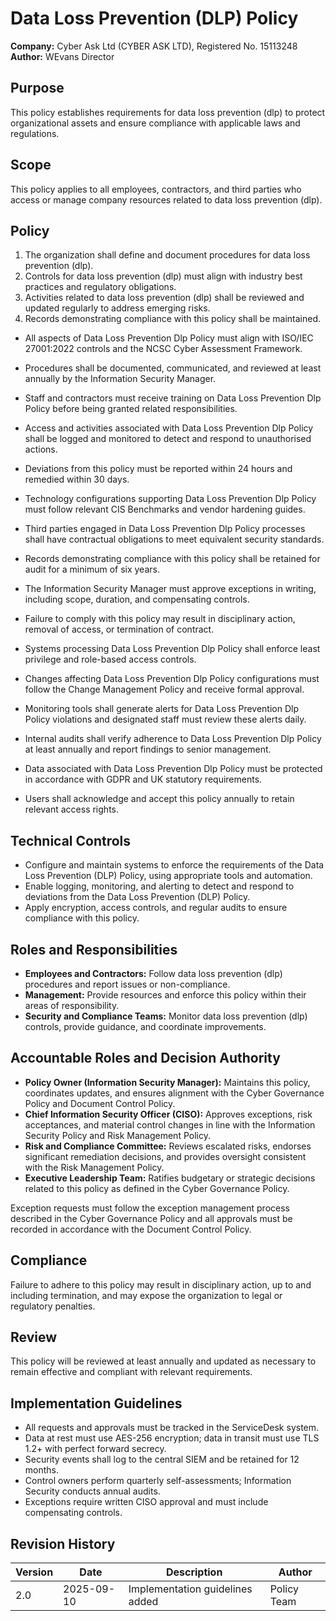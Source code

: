 # Data Loss Prevention (DLP) Policy

**Company:** Cyber Ask Ltd (CYBER ASK LTD), Registered No. 15113248  
**Author:** WEvans Director

## Purpose

This policy establishes requirements for data loss prevention (dlp) to protect organizational assets and ensure compliance with applicable laws and regulations.

## Scope

This policy applies to all employees, contractors, and third parties who access or manage company resources related to data loss prevention (dlp).

## Policy
1. The organization shall define and document procedures for data loss prevention (dlp).
2. Controls for data loss prevention (dlp) must align with industry best practices and regulatory obligations.
3. Activities related to data loss prevention (dlp) shall be reviewed and updated regularly to address emerging risks.
4. Records demonstrating compliance with this policy shall be maintained.

- All aspects of Data Loss Prevention Dlp Policy must align with ISO/IEC 27001:2022 controls and the NCSC Cyber Assessment Framework.
- Procedures shall be documented, communicated, and reviewed at least annually by the Information Security Manager.
- Staff and contractors must receive training on Data Loss Prevention Dlp Policy before being granted related responsibilities.
- Access and activities associated with Data Loss Prevention Dlp Policy shall be logged and monitored to detect and respond to unauthorised actions.
- Deviations from this policy must be reported within 24 hours and remedied within 30 days.
- Technology configurations supporting Data Loss Prevention Dlp Policy must follow relevant CIS Benchmarks and vendor hardening guides.
- Third parties engaged in Data Loss Prevention Dlp Policy processes shall have contractual obligations to meet equivalent security standards.
- Records demonstrating compliance with this policy shall be retained for audit for a minimum of six years.
- The Information Security Manager must approve exceptions in writing, including scope, duration, and compensating controls.
- Failure to comply with this policy may result in disciplinary action, removal of access, or termination of contract.

- Systems processing Data Loss Prevention Dlp Policy shall enforce least privilege and role-based access controls.
- Changes affecting Data Loss Prevention Dlp Policy configurations must follow the Change Management Policy and receive formal approval.
- Monitoring tools shall generate alerts for Data Loss Prevention Dlp Policy violations and designated staff must review these alerts daily.
- Internal audits shall verify adherence to Data Loss Prevention Dlp Policy at least annually and report findings to senior management.
- Data associated with Data Loss Prevention Dlp Policy must be protected in accordance with GDPR and UK statutory requirements.
- Users shall acknowledge and accept this policy annually to retain relevant access rights.

## Technical Controls

- Configure and maintain systems to enforce the requirements of the Data Loss Prevention (DLP) Policy, using appropriate tools and automation.
- Enable logging, monitoring, and alerting to detect and respond to deviations from the Data Loss Prevention (DLP) Policy.
- Apply encryption, access controls, and regular audits to ensure compliance with this policy.

## Roles and Responsibilities

- **Employees and Contractors:** Follow data loss prevention (dlp) procedures and report issues or non-compliance.
- **Management:** Provide resources and enforce this policy within their areas of responsibility.
- **Security and Compliance Teams:** Monitor data loss prevention (dlp) controls, provide guidance, and coordinate improvements.

## Accountable Roles and Decision Authority

- **Policy Owner (Information Security Manager):** Maintains this policy, coordinates updates, and ensures alignment with the Cyber Governance Policy and Document Control Policy.
- **Chief Information Security Officer (CISO):** Approves exceptions, risk acceptances, and material control changes in line with the Information Security Policy and Risk Management Policy.
- **Risk and Compliance Committee:** Reviews escalated risks, endorses significant remediation decisions, and provides oversight consistent with the Risk Management Policy.
- **Executive Leadership Team:** Ratifies budgetary or strategic decisions related to this policy as defined in the Cyber Governance Policy.

Exception requests must follow the exception management process described in the Cyber Governance Policy and all approvals must be recorded in accordance with the Document Control Policy.

## Compliance

Failure to adhere to this policy may result in disciplinary action, up to and including termination, and may expose the organization to legal or regulatory penalties.

## Review

This policy will be reviewed at least annually and updated as necessary to remain effective and compliant with relevant requirements.

## Implementation Guidelines
- All requests and approvals must be tracked in the ServiceDesk system.
- Data at rest must use AES-256 encryption; data in transit must use TLS 1.2+ with perfect forward secrecy.
- Security events shall log to the central SIEM and be retained for 12 months.
- Control owners perform quarterly self-assessments; Information Security conducts annual audits.
- Exceptions require written CISO approval and must include compensating controls.

## Revision History

| Version | Date | Description | Author |
| ------- | ---------- | ----------------------- | ------ |
| 2.0     | 2025-09-10 | Implementation guidelines added | Policy Team |
